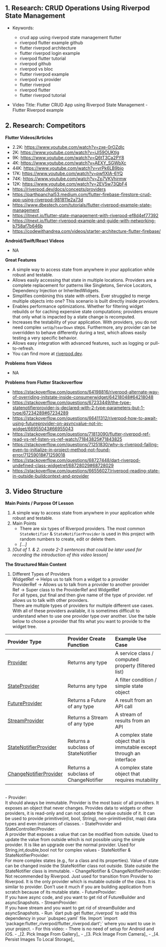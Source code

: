 ## 1. Research: CRUD Operations Using Riverpod State Management

- Keywords:
    - crud app using riverpod state management flutter
    - riverpod flutter example github
    - flutter riverpod architecture
    - flutter riverpod login example
    - riverpod flutter tutorial
    - riverpod github
    - riverpod vs bloc
    - flutter riverpod example
    - riverpod vs provider
    - flutter riverpod
    - riverpod flutter
    - flutter riverpod tutorial

- Video Title: Flutter CRUD App using Riverpod State Management - Flutter Riverpod example


## 2. Research: Competitors

**Flutter Videos/Articles**

- 2.2K: https://www.youtube.com/watch?v=zxe-0rOZdIc
- 2K: https://www.youtube.com/watch?v=jJl59OUKtIg
- 9K: https://www.youtube.com/watch?v=Q6tT3Ca2PY8
- 4K: https://www.youtube.com/watch?v=AEXY_SGWbXc
- 44K: https://www.youtube.com/watch?v=vrPk6LB9bjo
- 17K: https://www.youtube.com/watch?v=pwflXIA-6YQ
- 74K: https://www.youtube.com/watch?v=Zp7VKVhirmw
- 12K: https://www.youtube.com/watch?v=2EV5w73QbF4
- https://riverpod.dev/docs/concepts/providers
- https://parthpanchal53.medium.com/flutter-firebase-firestore-crud-app-using-riverpod-981811e2a73d
- https://www.dbestech.com/tutorials/flutter-riverpod-example-state-management
- https://itnext.io/flutter-state-management-with-riverpod-ef8d4ef77392
- https://itnext.io/flutter-riverpod-example-and-guide-with-networking-b758af7b646b
- https://codewithandrea.com/videos/starter-architecture-flutter-firebase/


**Android/Swift/React Videos**

- NA

**Great Features**
- A simple way to access state from anywhere in your application while robust and testable.
- Allows easily accessing that state in multiple locations. Providers are a complete replacement for patterns like Singletons, Service Locators, Dependency Injection or InheritedWidgets.
- Simplifies combining this state with others. Ever struggled to merge multiple objects into one? This scenario is built directly inside providers.
- Enables performance optimizations. Whether for filtering widget rebuilds or for caching expensive state computations; providers ensure that only what is impacted by a state change is recomputed.
- Increases the testability of your application. With providers, you do not need complex `setUp`/`tearDown` steps. Furthermore, any provider can be overridden to behave differently during a test, which allows easily testing a very specific behavior.
- Allows easy integration with advanced features, such as logging or pull-to-refresh.
- You can find more at [riverpod.dev](https://riverpod.dev/docs/concepts/providers).

**Problems from Videos**
- NA

**Problems from Flutter Stackoverflow**

- https://stackoverflow.com/questions/64198816/riverpod-alternate-way-of-overriding-initstate-inside-consumerwidget/64218048#64218048
- https://stackoverflow.com/questions/67233449/the-type-statenotifierprovider-is-declared-with-2-type-parameters-but-1-type/67234289#67234289
- https://stackoverflow.com/questions/66411312/riverpod-how-to-await-using-futureprovider-on-asyncvalue-not-in-widget/66955043#66955043
- https://stackoverflow.com/questions/71813090/flutter-riverpod-ref-read-vs-ref-listen-vs-ref-watch/71843825#71843825
- https://stackoverflow.com/questions/71251830/why-is-riverpod-failing-even-to-initialize-in-project-method-not-found-error/71259018#71259018
- https://stackoverflow.com/questions/68727448/dart-riverpod-undefined-class-widgetref/68728029#68728029
- https://stackoverflow.com/questions/66556027/riverpod-reading-state-in-outside-buildcontext-and-provider

## 3. Video Structure

**Main Points / Purpose Of Lesson**

1. A simple way to access state from anywhere in your application while robust and testable.
2. Main Points
    - There are six types of Riverpod providers. The most common `StateNotifier` & `StateNotifierProvider` is used in this project with random numbers to create, edit or delete them.
    - _[...]_
3. _[Out of 1. & 2. create 2-3 sentences that could be later used for recording the introduction of this video lesson]_

**The Structured Main Content**
1. Different Types of Providers
<br/> WidgetRef -> Helps us to talk from a widget to a provider
<br/> ProviderRef -> Allows us to talk from a provider to another provider
<br/> Ref -> Super class to the ProviderRef and WidgetRef
<br/>For all types, put final and then give name of the type of provider. ref allows us to talk with other providers.
<br/> There are multiple types of providers for multiple different use cases. With all of these providers available, it is sometimes difficult to understand when to use one provider type over another. Use the table below to choose a provider that fits what you want to provide to the widget tree.

| Provider Type                                                                                                                                                                                      | Provider Create Function                    | Example Use Case                                                     |
|:---------------------------------------------------------------------------------------------------------------------------------------------------------------------------------------------------|:--------------------------------------------|:---------------------------------------------------------------------|
| [Provider](https://riverpod.dev/docs/providers/provider)                                                                                                                                           | Returns any type                            | A service class / computed property (filtered list)                  |
| [StateProvider](https://riverpod.dev/docs/providers/state_provider)                                                                                                                                | Returns any type                            | A filter condition / simple state object                             |
| [FutureProvider](https://riverpod.dev/docs/providers/future_provider)                                                                                                                              | Returns a Future of any type                | A result from an API call                                            |
| [StreamProvider](https://riverpod.dev/docs/providers/stream_provider)                                                                                                                              | Returns a Stream of any type                | A stream of results from an API                                      |
| [StateNotifierProvider](https://riverpod.dev/docs/providers/state_notifier_provider)                                                                                                               | Returns a subclass of StateNotifier         | A complex state object that is immutable except through an interface |
| [ChangeNotifierProvider](https://pub.dev/documentation/flutter_riverpod/latest/flutter_riverpod/ChangeNotifierProvider-class.html)                                                                 | Returns a subclass of ChangeNotifier        | A complex state object that requires mutability                      |

<br>
- Provider:
<br/>It should always be immutable. Provider is the most basic of all providers. It exposes an object that never changes. Provides data to widgets or other providers, it is read-only and can not update the value outside of it. It can be used to provide primitive(int, bool, String), non-primitive(list, map) data types and even instances of classes. 
- StateProvider and StateController/Provider:
<br/>A provider that exposes a value that can be modified from outside. Used to update the value from outside which is not possible using the simple provider. It is like an upgrade over the normal provider. Used for String,int,double,bool not for complex values
- StateNotifier & StateNotifierProvider:
<br/>For more complex states (e.g., for a class and its properties). Value of state can be changed inside the StateNotifier class not outside. State outside the StateNotifier class is immutable. 
- ChangeNotifier & ChangeNotifierProvider:
<br/>Not recommended by Riverpod. Just used for transition from Provider to Riverpod. It is the only provider which is mutable outside of the class. It is similar to provider. Don't use it much if you are building application from scratch because of its mutable state.
- FutureProvider:
<br/>If you have async code, and you want to get rid of FutureBuilder and asyncSnapshots.
- StreamProvider:
<br/>If you have stream and you want to get rid of streamBuilder and asyncSnapshots.
- Run `dart pub get flutter_riverpod` to add this dependency in your `pubspec.yaml` file. Import `import 'package:flutter_riverpod/flutter_riverpod.dart';` where you want to use in your project.
- For this video:
    - There is no need of setup for Android and iOS.
    - _[2. Pick Image From Gallery]_
    - _[3. Pick Image From Camera]_
    - _[4. Persist Images To Local Storage]_
